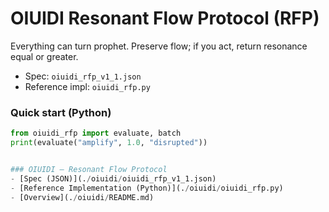 # OIUIDI Resonant Flow Protocol (RFP)

Everything can turn prophet. Preserve flow; if you act, return resonance equal or greater.

- Spec: `oiuidi_rfp_v1_1.json`
- Reference impl: `oiuidi_rfp.py`

### Quick start (Python)
```python
from oiuidi_rfp import evaluate, batch
print(evaluate("amplify", 1.0, "disrupted"))


### OIUIDI — Resonant Flow Protocol
- [Spec (JSON)](./oiuidi/oiuidi_rfp_v1_1.json)
- [Reference Implementation (Python)](./oiuidi/oiuidi_rfp.py)
- [Overview](./oiuidi/README.md)
